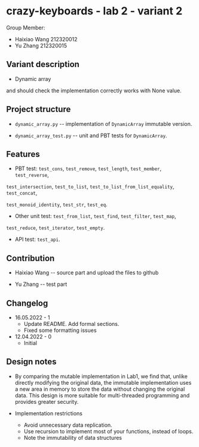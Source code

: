 # crazy-keyboards - lab 2 - variant 2

Group Member:

- Haixiao Wang 212320012
- Yu Zhang     212320015

## Variant description

- Dynamic array

and should check the implementation correctly works with None value.

## Project structure

- `dynamic_array.py` -- implementation of `DynamicArray` immutable version.

- `dynamic_array_test.py` -- unit and PBT tests for `DynamicArray`.

## Features

- PBT test: `test_cons`, `test_remove`, `test_length`, `test_member`, `test_reverse`,

`test_intersection`, `test_to_list`, `test_to_list_from_list_equality`, `test_concat`,

`test_monoid_identity`, `test_str`, `test_eq`.

- Other unit test: `test_from_list`, `test_find`, `test_filter`, `test_map`,

`test_reduce`, `test_iterator`, `test_empty`.

- API test: `test_api`.

## Contribution

- Haixiao Wang -- source part and upload the files to github

- Yu Zhang -- test part

## Changelog

- 16.05.2022 - 1
  - Update README. Add formal sections.
  - Fixed some formatting issues
- 12.04.2022 - 0
  - Initial

## Design notes

- By comparing the mutable implementation in Lab1, we find that,
  unlike directly modifying the original data, the immutable implementation
  uses a new area in memory to store the data without changing the original data.
  This design is more suitable for multi-threaded programming
  and provides greater security.

- Implementation restrictions
  - Avoid unnecessary data replication.
  - Use recursion to implement most of your functions, instead of loops.
  - Note the immutability of data structures